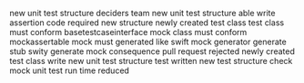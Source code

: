 new unit test structure deciders team new unit test structure able write assertion code required new structure newly created test class test class must conform basetestcaseinterface mock class must conform mockassertable mock must generated like swift mock generator generate stub swity generate mock consequence pull request rejected newly created test class write new unit test structure test written new test structure check mock unit test run time reduced